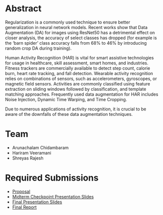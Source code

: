 # Abstract
Regularization is a commonly used technique to ensure better generalization in neural network models. Recent works show that Data Augmentation (DA) for images using ResNet50 has a detrimental effect on closer analysis, the accuracy of select classes has dropped (for example is the ‘barn spider’ class accuracy falls from 68% to 46% by introducing random crop DA during training). 

 Human Activity Recognition (HAR) is vital for smart assistive technologies for usage in healthcare, skill assessment, smart homes, and industries. Fitness trackers are commercially available to detect step count, calorie burn, heart rate tracking, and fall detection. Wearable activity recognition relies on combinations of sensors, such as accelerometers, gyroscopes, or magnetic field sensors. Activities are commonly classified using feature extraction on sliding windows followed by classification, and template matching approaches. Frequently used data augmentation for HAR includes Noise Injection, Dynamic Time Warping, and Time Cropping.

Due to numerous applications of activity recognition, it is crucial to be aware of the downfalls of these data augmentation techniques. 

# Team

* Arunachalam Chidambaram
* Hariram Veeramani
* Shreyas Rajesh

# Required Submissions

* [Proposal](./proposal.md)
* [Midterm Checkpoint Presentation Slides](http://)
* [Final Presentation Slides](http://)
* [Final Report](report)

